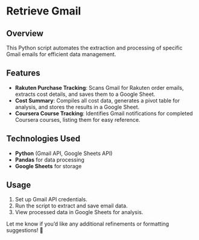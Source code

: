 # Retrieve Gmail

## Overview
This Python script automates the extraction and processing of specific Gmail emails for efficient data management.

## Features
- **Rakuten Purchase Tracking**: Scans Gmail for Rakuten order emails, extracts cost details, and saves them to a Google Sheet.
- **Cost Summary**: Compiles all cost data, generates a pivot table for analysis, and stores the results in a Google Sheet.
- **Coursera Course Tracking**: Identifies Gmail notifications for completed Coursera courses, listing them for easy reference.

## Technologies Used
- **Python** (Gmail API, Google Sheets API)
- **Pandas** for data processing
- **Google Sheets** for storage

## Usage
1. Set up Gmail API credentials.
2. Run the script to extract and save email data.
3. View processed data in Google Sheets for analysis.

Let me know if you’d like any additional refinements or formatting suggestions! 🚀